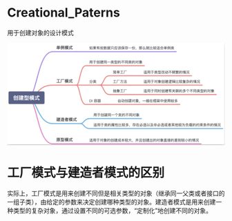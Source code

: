 # Creational_Paterns
用于创建对象的设计模式

![图 2](../image/e5a061ca60e33daac5e07efbfa0292f589a9970f205d5dfafd6f29594b94da01.png)  


# 工厂模式与建造者模式的区别

实际上，工厂模式是用来创建不同但是相关类型的对象（继承同一父类或者接口的一组子类），由给定的参数来决定创建哪种类型的对象。建造者模式是用来创建一种类型的复杂对象，通过设置不同的可选参数，“定制化”地创建不同的对象。
